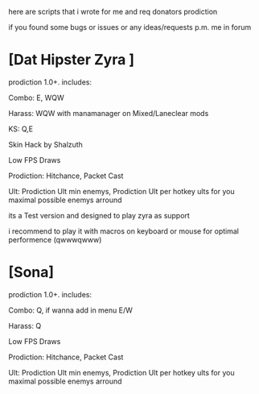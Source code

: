here are scripts that i wrote for me and req donators prodiction

if you found some bugs or issues or any ideas/requests p.m. me in forum

[Dat Hipster Zyra ]
============
prodiction 1.0+. 
includes:

Combo: E, WQW

Harass: WQW  with manamanager on Mixed/Laneclear mods

KS: Q,E

Skin Hack by Shalzuth

Low FPS Draws

Prodiction: Hitchance, Packet Cast

Ult: Prodiction Ult min enemys, Prodiction Ult per hotkey ults for you maximal possible enemys arround

its a Test version and designed to play zyra as support

i recommend to play it with macros on keyboard or mouse for optimal performence (qwwwqwww)

[Sona]
============
prodiction 1.0+. 
includes:

Combo: Q, if wanna add in menu E/W

Harass: Q

Low FPS Draws

Prodiction: Hitchance, Packet Cast

Ult: Prodiction Ult min enemys, Prodiction Ult per hotkey ults for you maximal possible enemys arround
